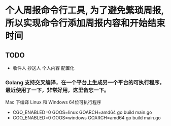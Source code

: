 # 个人周报命令行工具, 为了避免繁琐周报, 所以实现命令行添加周报内容和开始结束时间


## TODO

- 收件人 抄送人 个人内容 配置化


### Golang 支持交叉编译，在一个平台上生成另一个平台的可执行程序，最近使用了一下，非常好用，这里备忘一下。

Mac 下编译 Linux 和 Windows 64位可执行程序

- CGO_ENABLED=0 GOOS=linux GOARCH=amd64 go build main.go
- CGO_ENABLED=0 GOOS=windows GOARCH=amd64 go build main.go

